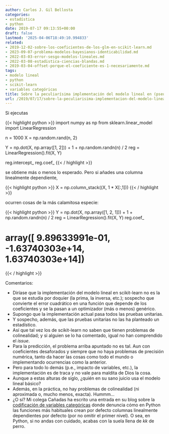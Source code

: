 ```yaml
---
author: Carlos J. Gil Bellosta
categories:
- estadística
- python
date: 2019-07-17 09:13:55+00:00
draft: false
lastmod: '2025-04-06T18:49:10.994833'
related:
- 2019-12-02-sobre-los-coeficientes-de-los-glm-en-scikit-learn.md
- 2023-09-07-problema-modelos-bayesianos-identicabilidad.md
- 2022-03-03-error-sesgo-modelos-lineales.md
- 2022-03-08-estadistica-ciencias-blandas.md
- 2019-03-04-offset-porque-el-coeficiente-es-1-necesariamente.md
tags:
- modelo lineal
- python
- scikit-learn
- variables categóricas
title: Sobre la peculiarísima implementación del modelo lineal en (pseudo-)scikit-learn
url: /2019/07/17/sobre-la-peculiarisima-implementacion-del-modelo-lineal-en-pseudo-scikit-learn/
---
```


Si ejecutas

{{< highlight python >}}
import numpy as np
from sklearn.linear_model import LinearRegression

n = 1000
X = np.random.rand(n, 2)

Y = np.dot(X, np.array([1, 2])) + 1 + np.random.randn(n) / 2
reg = LinearRegression().fit(X, Y)

reg.intercept_
reg.coef_
{{< / highlight >}}

se obtiene más o menos lo esperado. Pero si añades una columna linealmente dependiente,

{{< highlight python >}}
X = np.column_stack((X, 1 * X[:,1]))
{{< / highlight >}}

ocurren cosas de la más calamitosa especie:

{{< highlight python >}}
Y = np.dot(X, np.array([1, 2, 1])) + 1 + np.random.randn(n) / 2
reg = LinearRegression().fit(X, Y)
reg.coef_
# array([ 9.89633991e-01, -1.63740303e+14,  1.63740303e+14])
{{< / highlight >}}

Comentarios:

  * Diríase que la implementación del modelo lineal en scikit-learn no es la que se estudia por doquier (la prima, la inversa, etc.); sospecho que convierte el error cuadrático en una función que depende de los coeficientes y se la pasan a un optimizador (más o menos) genérico.
  * Supongo que la implementación actual pasa todos las pruebas unitarias.
  * Y sospecho, además, que las pruebas unitarias no las ha planteado un estadístico.
  * Así que tal vez los de scikit-learn no saben que tienen problemas de colinealidad; y si alguien se lo ha comentado, igual no han comprendido el _issue_.
  * Para la predicción, el problema arriba apuntado no es tal. Aun con coeficientes desaforados y siempre que no haya problemas de precisión numérica, tanto da hacer las cosas como todo el mundo o implementando ocurrencias como la anterior.
  * Pero para todo lo demás (p.e., impacto de variables, etc.), la implementación es de traca y no vale para maldita de Dios la cosa.
  * Aunque a estas alturas de siglo, ¿quién en su sano juicio usa el modelo lineal básico?
  * Además, en la práctica, no hay problemas de colinealidad (ni aproximada o, mucho menos, exacta). Hummm...
  * ¿O sí? Mi colega Cañadas ha escrito una entrada en su blog sobre la [codificación de variables categóricas](https://muestrear-no-es-pecado.netlify.com/2019/07/15/codificaci%C3%B3n-parcial/) donde denuncia cómo en Python las funciones más habituales crean por defecto columnas linealmente dependientes por defecto (por no omitir el primer nivel). O sea, en Python, si no andas con cuidado, acabas con la suela llena de _kk_ de perro.